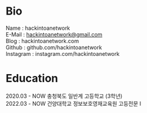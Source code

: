 # Bio

Name : hackintoanetwork<br>
E-Mail : hackintoanetwork@gmail.com<br>
Blog : hackintoanetwork.com<br>
Github : github.com/hackintoanetwork<br>
Instagram : instagram.com/hackintoanetwork<br>
 
 

# Education

2020.03 - NOW  충청북도 일반계 고등학교 (3학년)<br>
2022.03 - NOW  건양대학교 정보보호영재교육원 고등전문 I<br>
 
